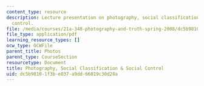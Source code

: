 ```yaml
---
content_type: resource
description: Lecture presentation on photography, social classification, and social
  control.
file: /media/courses/21a-348-photography-and-truth-spring-2008/dc5b98101f3be037a9dd66019c30d28a_MIT21A_348S08_expression_2.pdf
file_type: application/pdf
learning_resource_types: []
ocw_type: OCWFile
parent_title: Photos
parent_type: CourseSection
resourcetype: Document
title: Photography, Social Classification & Social Control
uid: dc5b9810-1f3b-e037-a9dd-66019c30d28a
---
```

